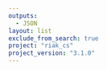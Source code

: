 ```yaml
---
outputs:
  - JSON
layout: list
exclude_from_search: true
project: "riak_cs"
project_version: "3.1.0"
---
```



